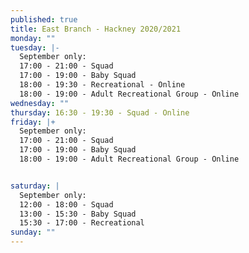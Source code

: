 ```yaml
---
published: true
title: East Branch - Hackney 2020/2021
monday: ""
tuesday: |-
  September only:
  17:00 - 21:00 - Squad
  17:00 - 19:00 - Baby Squad
  18:00 - 19:30 - Recreational - Online
  18:00 - 19:00 - Adult Recreational Group - Online
wednesday: ""
thursday: 16:30 - 19:30 - Squad - Online
friday: |+
  September only:
  17:00 - 21:00 - Squad
  17:00 - 19:00 - Baby Squad
  18:00 - 19:00 - Adult Recreational Group - Online


saturday: |
  September only:
  12:00 - 18:00 - Squad
  13:00 - 15:30 - Baby Squad
  15:30 - 17:00 - Recreational
sunday: ""
---
```

